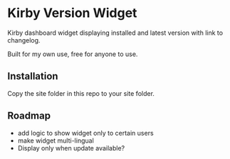 # Kirby Version Widget 
Kirby dashboard widget displaying installed and latest version with link to changelog.

Built for my own use, free for anyone to use.

## Installation
Copy the site folder in this repo to your site folder.

## Roadmap
- add logic to show widget only to certain users
- make widget multi-lingual
- Display only when update available?
